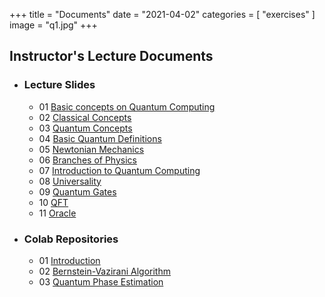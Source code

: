 +++
title = "Documents"
date = "2021-04-02"
categories = [
    "exercises"
]
image = "q1.jpg"
+++

<!-- [okay](https://gowebexamples.com/templates/)  -->

## Instructor's Lecture Documents 
* ### **Lecture Slides** 
    * 01 [Basic concepts on Quantum Computing](/Lecture/Chap1_1a.pdf) 
    * 02 [Classical Concepts](/Lecture/Chap1_2a.pdf)
    * 03 [Quantum Concepts](/Lecture/Chap1_2b.pdf)
    * 04 [Basic Quantum Definitions](/Lecture/Chap1_2c.pdf)
    * 05 [Newtonian Mechanics](/Lecture/NewtonianMechanics.pdf) 
    * 06 [Branches of Physics](/Lecture/Chap3_1a.pdf)
    * 07 [Introduction to Quantum Computing](/Lecture/IntrQuantComp.pdf)
    * 08 [Universality](/Lecture/universality.pdf)
    * 09 [Quantum Gates](/Lecture/QuanGates.pdf)
    * 10 [QFT](/Lecture/qft.pdf)
    * 11 [Oracle](/Lecture/oracle.pdf)

* ### **Colab Repositories**
    * 01 [Introduction](https://colab.research.google.com/drive/1ovCVmPQRxZlD62ct9Fc8-otiF7siKVbw)
    * 02 [Bernstein-Vazirani Algorithm](https://colab.research.google.com/drive/196Uao6kU8ALZNFRbCoQGkwUlXeEvCCxz)
    * 03 [Quantum Phase Estimation](https://colab.research.google.com/drive/1UZn7wUeue3M8s5-Ky9ErptCY-FnMlgl7)
